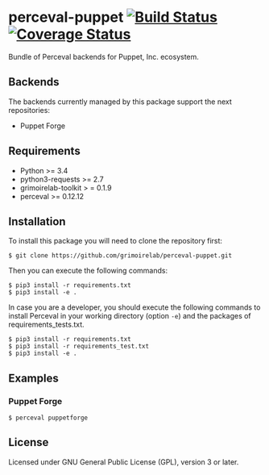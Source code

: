 # perceval-puppet [![Build Status](https://github.com/chaoss/grimoirelab-perceval-puppet/workflows/build/badge.svg)](https://github.com/chaoss/grimoirelab-perceval-puppet/actions?query=workflow:build+branch:master+event:push) [![Coverage Status](https://img.shields.io/coveralls/chaoss/grimoirelab-perceval-puppet.svg)](https://coveralls.io/r/chaoss/grimoirelab-perceval-puppet?branch=master)

Bundle of Perceval backends for Puppet, Inc. ecosystem.

## Backends

The backends currently managed by this package support the next repositories:

* Puppet Forge

## Requirements

* Python >= 3.4
* python3-requests >= 2.7
* grimoirelab-toolkit > = 0.1.9
* perceval >= 0.12.12

## Installation

To install this package you will need to clone the repository first:

```
$ git clone https://github.com/grimoirelab/perceval-puppet.git
```

Then you can execute the following commands:
```
$ pip3 install -r requirements.txt
$ pip3 install -e .
```

In case you are a developer, you should execute the following commands to install Perceval in your working directory (option `-e`) and the packages of requirements_tests.txt.
```
$ pip3 install -r requirements.txt
$ pip3 install -r requirements_test.txt
$ pip3 install -e .
```

## Examples

### Puppet Forge

```
$ perceval puppetforge
```

## License

Licensed under GNU General Public License (GPL), version 3 or later.
